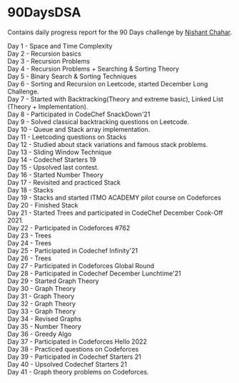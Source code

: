 # 90DaysDSA
Contains daily progress report for the 90 Days challenge by [Nishant Chahar](https://www.linkedin.com/in/chaharnishant11/).

Day 1 - Space and Time Complexity<br>
Day 2 - Recursion basics<br>
Day 3 - Recursion Problems<br>
Day 4 - Recursion Problems + Searching & Sorting Theory<br>
Day 5 - Binary Search & Sorting Techniques<br>
Day 6 - Sorting and Recursion on Leetcode, started December Long Challenge.<br>
Day 7 - Started with Backtracking(Theory and extreme basic), Linked List (Theory + Implementation).<br>
Day 8 - Participated in CodeChef SnackDown'21<br>
Day 9 - Solved classical backtracking questions on Leetcode.<br>
Day 10 - Queue and Stack array implementation.<br>
Day 11 - Leetcoding questions on Stacks<br>
Day 12 - Studied about stack variations and famous stack problems.<br>
Day 13 - Sliding Window Technique<br>
Day 14 - Codechef Starters 19<br>
Day 15 - Upsolved last contest.<br>
Day 16 - Started Number Theory<br>
Day 17 - Revisited and practiced Stack<br>
Day 18 - Stacks<br>
Day 19 - Stacks and started ITMO ACADEMY pilot course on Codeforces<br>
Day 20 - Finished Stack<br>
Day 21 - Started Trees and participated in CodeChef December Cook-Off 2021.<br>
Day 22 - Participated in Codeforces #762<br>
Day 23 - Trees<br>
Day 24 - Trees<br>
Day 25 - Participated in Codechef Infinity'21<br>
Day 26 - Trees<br>
Day 27 - Participated in Codeforces Global Round<br>
Day 28 - Participated in Codechef December Lunchtime'21<br>
Day 29 - Started Graph Theory<br>
Day 30 - Graph Theory<br>
Day 31 - Graph Theory<br>
Day 32 - Graph Theory<br>
Day 33 - Graph Theory<br>
Day 34 - Revised Graphs<br>
Day 35 - Number Theory<br>
Day 36 - Greedy Algo<br>
Day 37 - Participated in Codeforces Hello 2022<br>
Day 38 - Practiced questions on Codeforces<br>
Day 39 - Participated in Codechef Starters 21<br>
Day 40 - Upsolved Codechef Starters 21<br>
Day 41 - Graph theory problems on Codeforces.<br>
